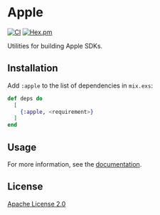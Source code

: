 # Apple

[![CI](https://github.com/cozy-elixir/apple/actions/workflows/ci.yml/badge.svg)](https://github.com/cozy-elixir/apple/actions/workflows/ci.yml)
[![Hex.pm](https://img.shields.io/hexpm/v/apple.svg)](https://hex.pm/packages/apple)

Utilities for building Apple SDKs.

## Installation

Add `:apple` to the list of dependencies in `mix.exs`:

```elixir
def deps do
  [
    {:apple, <requirement>}
  ]
end
```

## Usage

For more information, see the [documentation](https://hexdocs.pm/apple).

## License

[Apache License 2.0](https://www.apache.org/licenses/LICENSE-2.0)
